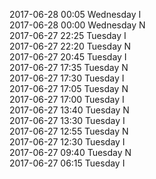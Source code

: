 2017-06-28 00:05 Wednesday  I  
2017-06-28 00:00 Wednesday  N  
2017-06-27 22:25 Tuesday  I  
2017-06-27 22:20 Tuesday  N  
2017-06-27 20:45 Tuesday  I  
2017-06-27 17:35 Tuesday  N  
2017-06-27 17:30 Tuesday  I  
2017-06-27 17:05 Tuesday  N  
2017-06-27 17:00 Tuesday  I  
2017-06-27 13:40 Tuesday  N  
2017-06-27 13:30 Tuesday  I  
2017-06-27 12:55 Tuesday  N  
2017-06-27 12:30 Tuesday  I  
2017-06-27 09:40 Tuesday  N  
2017-06-27 06:15 Tuesday  I  
